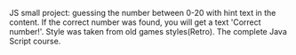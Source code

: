 JS small project: guessing the number between 0-20 with hint text in the content. If the correct number was found, you will get a text 'Correct number!'. Style was taken from old games styles(Retro).
The complete Java Script course.
